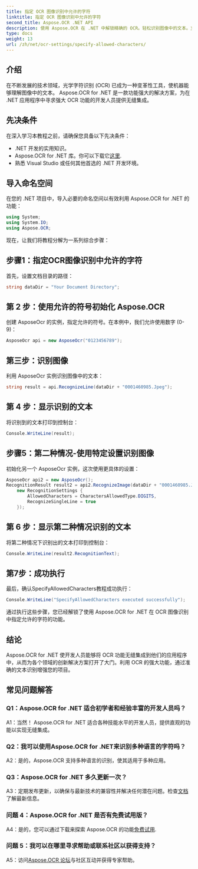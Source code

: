 ```yaml
---
title: 指定 OCR 图像识别中允许的字符
linktitle: 指定 OCR 图像识别中允许的字符
second_title: Aspose.OCR .NET API
description: 使用 Aspose.OCR 在 .NET 中解锁精确的 OCR。轻松识别图像中的文本。立即下载以获得变革性的开发体验。
type: docs
weight: 13
url: /zh/net/ocr-settings/specify-allowed-characters/
---
```

## 介绍

在不断发展的技术领域，光学字符识别 (OCR) 已成为一种变革性工具，使机器能够理解图像中的文本。 Aspose.OCR for .NET 是一款功能强大的解决方案，为在 .NET 应用程序中寻求强大 OCR 功能的开发人员提供无缝集成。

## 先决条件

在深入学习本教程之前，请确保您具备以下先决条件：

- .NET 开发的实用知识。
-  Aspose.OCR for .NET 库。你可以下载它[这里](https://releases.aspose.com/ocr/net/).
- 熟悉 Visual Studio 或任何其他首选的 .NET 开发环境。

## 导入命名空间

在您的 .NET 项目中，导入必要的命名空间以有效利用 Aspose.OCR for .NET 的功能：

```csharp
using System;
using System.IO;
using Aspose.OCR;
```

现在，让我们将教程分解为一系列综合步骤：

## 步骤1：指定OCR图像识别中允许的字符

首先，设置文档目录的路径：

```csharp
string dataDir = "Your Document Directory";
```

## 第 2 步：使用允许的符号初始化 Aspose.OCR

创建 AsposeOcr 的实例，指定允许的符号。在本例中，我们允许使用数字 (0-9)：

```csharp
AsposeOcr api = new AsposeOcr("0123456789");
```

## 第三步：识别图像

利用 AsposeOcr 实例识别图像中的文本：

```csharp
string result = api.RecognizeLine(dataDir + "0001460985.Jpeg");
```

## 第 4 步：显示识别的文本

将识别到的文本打印到控制台：

```csharp
Console.WriteLine(result);
```

## 步骤5：第二种情况-使用特定设置识别图像

初始化另一个 AsposeOcr 实例，这次使用更具体的设置：

```csharp
AsposeOcr api2 = new AsposeOcr();
RecognitionResult result2 = api2.RecognizeImage(dataDir + "0001460985.Jpeg", 
    new RecognitionSettings { 
        AllowedCharacters = CharactersAllowedType.DIGITS,
        RecognizeSingleLine = true
    });
```

## 第 6 步：显示第二种情况识别的文本

将第二种情况下识别出的文本打印到控制台：

```csharp
Console.WriteLine(result2.RecognitionText);
```

## 第7步：成功执行

最后，确认SpecifyAllowedCharacters教程成功执行：

```csharp
Console.WriteLine("SpecifyAllowedCharacters executed successfully");
```

通过执行这些步骤，您已经解锁了使用 Aspose.OCR for .NET 在 OCR 图像识别中指定允许的字符的功能。

## 结论

Aspose.OCR for .NET 使开发人员能够将 OCR 功能无缝集成到他们的应用程序中，从而为各个领域的创新解决方案打开了大门。利用 OCR 的强大功能，通过准确的文本识别增强您的项目。

## 常见问题解答

### Q1：Aspose.OCR for .NET 适合初学者和经验丰富的开发人员吗？

A1：当然！ Aspose.OCR for .NET 适合各种技能水平的开发人员，提供直观的功能以实现无缝集成。

### Q2：我可以使用Aspose.OCR for .NET来识别多种语言的字符吗？

A2：是的，Aspose.OCR 支持多种语言的识别，使其适用于多种应用。

### Q3：Aspose.OCR for .NET 多久更新一次？

 A3：定期发布更新，以确保与最新技术的兼容性并解决任何潜在问题。检查[文档](https://reference.aspose.com/ocr/net/)了解最新信息。

### 问题 4：Aspose.OCR for .NET 是否有免费试用版？

A4：是的，您可以通过下载来探索 Aspose.OCR 的功能[免费试用](https://releases.aspose.com/).

### 问题 5：我可以在哪里寻求帮助或联系社区以获得支持？

 A5：访问[Aspose.OCR 论坛](https://forum.aspose.com/c/ocr/16)与社区互动并获得专家帮助。